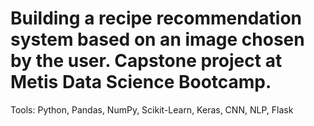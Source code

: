 # Building a recipe recommendation system based on an image chosen by the user. Capstone project at Metis Data Science Bootcamp.

Tools: Python, Pandas, NumPy, Scikit-Learn, Keras, CNN, NLP, Flask
